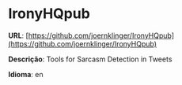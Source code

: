 # IronyHQpub
**URL**: [https://github.com/joernklinger/IronyHQpub](https://github.com/joernklinger/IronyHQpub)

**Descrição**: Tools for Sarcasm Detection in Tweets

**Idioma**: en

